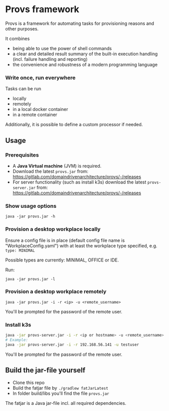 # Provs framework
Provs is a framework for automating tasks for provisioning reasons and other purposes.

It combines
* being able to use the power of shell commands
* a clear and detailed result summary of the built-in execution handling (incl. failure handling and reporting)
* the convenience and robustness of a modern programming language


### Write once, run everywhere

Tasks can be run

* locally
* remotely
* in a local docker container
* in a remote container

Additionally, it is possible to define a custom processor if needed.


## Usage

### Prerequisites

* A **Java Virtual machine** (JVM) is required.
* Download the latest `provs.jar` from: https://gitlab.com/domaindrivenarchitecture/provs/-/releases
* For server functionality (such as install k3s) download the latest `provs-server.jar` from: https://gitlab.com/domaindrivenarchitecture/provs/-/releases


### Show usage options


`java -jar provs.jar -h`

### Provision a desktop workplace locally

Ensure a config file is in place (default config file name is "WorkplaceConfig.yaml") with at least the workplace type specified, e.g.
```type: MINIMAL```

Possible types are currently: MINIMAL, OFFICE or IDE.

Run:

`java -jar provs.jar -l`

### Provision a desktop workplace remotely

`java -jar provs.jar -i -r <ip> -u <remote_username>`

You'll be prompted for the password of the remote user.

### Install k3s

```bash
java -jar provs-server.jar -i -r <ip or hostname> -u <remote_username>
# Example:
java -jar provs-server.jar -i -r 192.168.56.141 -u testuser
```

You'll be prompted for the password of the remote user.


## Build the jar-file yourself

* Clone this repo
* Build the fatjar file by `./gradlew fatJarLatest`
* In folder build/libs you'll find the file `provs.jar`

The fatjar is a Java jar-file incl. all required dependencies.
